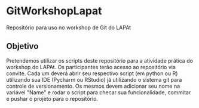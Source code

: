 # GitWorkshopLapat
Repositório para uso no workshop de Git do LAPAt

## Objetivo
Pretendemos utilizar os scripts deste repositório para a atividade prática do workshop do LAPAt.
Os participantes terão acesso ao repositório via convite. Cada um deverá abrir seu respectivo script (em python ou R) utilizando sua IDE (Pycharm ou RStudio) já utilizando o sistema git para controle de versionamento.
Os mesmos devem adicionar seu nome na variável "Name" e rodar o script para checar sua funcionalidade, commitar e pushar o projeto para o repositório.
